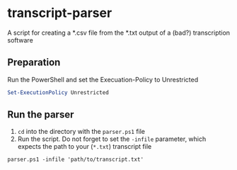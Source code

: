 # transcript-parser
A script for creating a *.csv file from the *.txt output of a (bad?) transcription software

## Preparation

Run the PowerShell and set the Execuation-Policy to Unrestricted
```PowerShell
Set-ExecutionPolicy Unrestricted
```

## Run the parser
1. `cd` into the directory with the `parser.ps1` file
2. Run the script. Do not forget to set the `-infile` parameter, which expects the path to your (`*.txt`) transcript file
```
parser.ps1 -infile 'path/to/transcript.txt'
```
